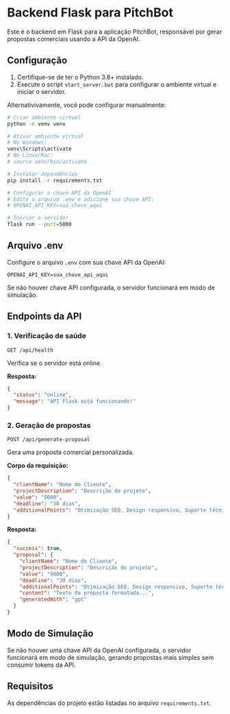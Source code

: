 # Backend Flask para PitchBot

Este é o backend em Flask para a aplicação PitchBot, responsável por gerar propostas comerciais usando a API da OpenAI.

## Configuração

1. Certifique-se de ter o Python 3.8+ instalado.
2. Execute o script `start_server.bat` para configurar o ambiente virtual e iniciar o servidor.

Alternativivamente, você pode configurar manualmente:

```bash
# Criar ambiente virtual
python -m venv venv

# Ativar ambiente virtual
# No Windows:
venv\Scripts\activate
# No Linux/Mac:
# source venv/bin/activate

# Instalar dependências
pip install -r requirements.txt

# Configurar a chave API da OpenAI
# Edite o arquivo .env e adicione sua chave API:
# OPENAI_API_KEY=sua_chave_aqui

# Iniciar o servidor
flask run --port=5000
```

## Arquivo .env

Configure o arquivo `.env` com sua chave API da OpenAI:

```
OPENAI_API_KEY=sua_chave_api_aqui
```

Se não houver chave API configurada, o servidor funcionará em modo de simulação.

## Endpoints da API

### 1. Verificação de saúde

```
GET /api/health
```

Verifica se o servidor está online.

**Resposta:**
```json
{
  "status": "online", 
  "message": "API Flask está funcionando!"
}
```

### 2. Geração de propostas

```
POST /api/generate-proposal
```

Gera uma proposta comercial personalizada.

**Corpo da requisição:**
```json
{
  "clientName": "Nome do Cliente",
  "projectDescription": "Descrição do projeto",
  "value": "5000",
  "deadline": "30 dias",
  "additionalPoints": "Otimização SEO, Design responsivo, Suporte técnico"
}
```

**Resposta:**
```json
{
  "success": true,
  "proposal": {
    "clientName": "Nome do Cliente",
    "projectDescription": "Descrição do projeto",
    "value": "5000",
    "deadline": "30 dias",
    "additionalPoints": "Otimização SEO, Design responsivo, Suporte técnico",
    "content": "Texto da proposta formatada...",
    "generatedWith": "gpt"
  }
}
```

## Modo de Simulação

Se não houver uma chave API da OpenAI configurada, o servidor funcionará em modo de simulação, gerando propostas mais simples sem consumir tokens da API.

## Requisitos

As dependências do projeto estão listadas no arquivo `requirements.txt`.
